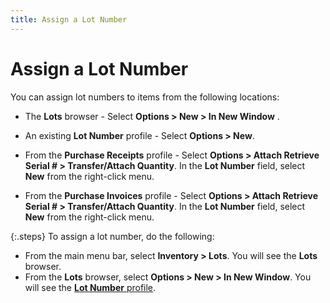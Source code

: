 ```yaml
---
title: Assign a Lot Number
---
```


# Assign a Lot Number


You can assign lot numbers to items from the following locations:

- The **Lots** browser - Select **Options &gt; 
 New &gt; In New Window** .
- An existing  **Lot Number** profile - Select **Options &gt; New**.


- From the **Purchase Receipts** profile - Select **Options &gt; Attach Retrieve Serial # &gt; 
 Transfer/Attach Quantity**. In the **Lot 
 Number** field, select **New**  from the right-click menu.
- From the **Purchase Invoices** profile - Select **Options &gt; Attach Retrieve Serial # &gt; 
 Transfer/Attach Quantity**. In the **Lot 
 Number** field, select **New**  from the right-click menu.



{:.steps}
To assign a lot number, do the following:

- From the main  menu bar, select **Inventory &gt; Lots**.  You will see the **Lots** browser.
- From the **Lots** browser, select **Options 
 &gt; New &gt; In New Window**. You will see the [**Lot Number** profile]({{site.wm_baseurl}}/lot-number-tracking/assigning-a-lot-number/the_lot_number_profile_wm.html).

